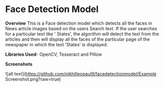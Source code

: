 # Face Detection Model

**Overview**
This is a Face detection model which detects all the faces in News article images based on the users Search text. If the user searches for a particular text like ' States', the algorithm will detect the text from the articles and then will display all the faces of the particular page of the newspaper in which the text 'States' is displayed. 

**Libraries Used**- OpenCV, Tesseract and Pillow

**Screenshots**

![alt text](https://github.com/nikhilleopaul9/facedetectionmodel/Example Screenshot.png?raw=true)

